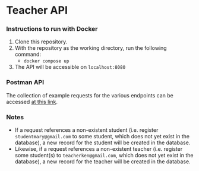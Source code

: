 # Teacher API

### Instructions to run with Docker

1. Clone this repository.
2. With the repository as the working directory, run the following command:
   - `docker compose up`
3. The API will be accessible on `localhost:8080`

### Postman API
The collection of example requests for the various endpoints can be accessed [at this link](https://www.postman.com/jamesyeap/workspace/govtech-onecv-internship-assessment/collection/16444163-4a80a196-d727-40d9-bbe0-8ec5e60216d4?action=share&creator=16444163).

### Notes
- If a request references a non-existent student (i.e. register `studentmary@gmail.com` to some student, which does not yet exist in the database), 
  a new record for the student will be created in the database.
- Likewise, if a request references a non-existent teacher (i.e. register some student(s) to `teacherken@gmail.com`, which does not yet exist in the database),
  a new record for the teacher will be created in the database.
